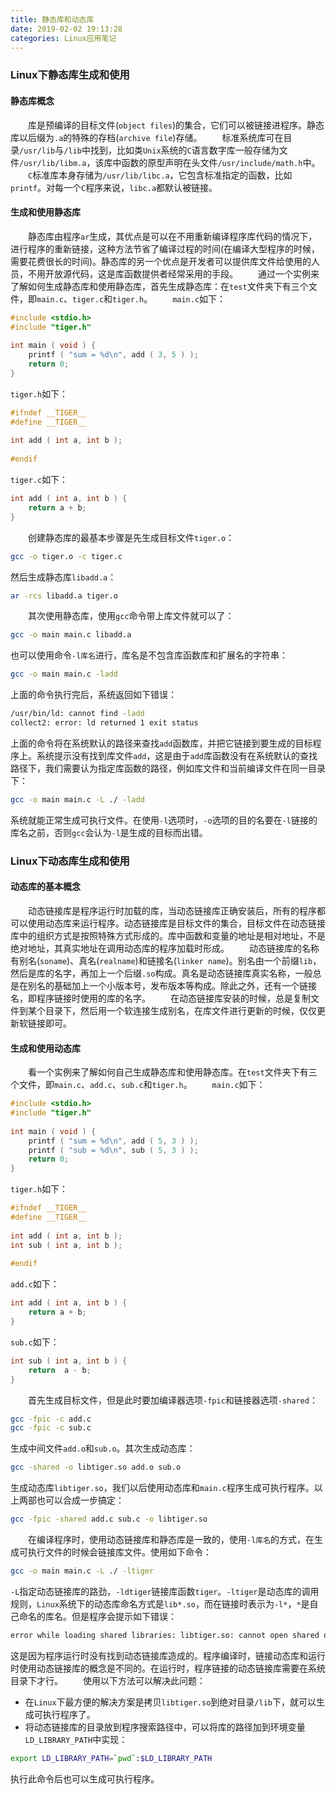 ```yaml
---
title: 静态库和动态库
date: 2019-02-02 19:13:28
categories: Linux应用笔记
---
```

### Linux下静态库生成和使用

#### 静态库概念

&emsp;&emsp;库是预编译的目标文件(`object files`)的集合，它们可以被链接进程序。静态库以后缀为`.a`的特殊的存档(`archive file`)存储。
&emsp;&emsp;标准系统库可在目录`/usr/lib`与`/lib`中找到，比如类`Unix`系统的`C`语言数字库一般存储为文件`/usr/lib/libm.a`，该库中函数的原型声明在头文件`/usr/include/math.h`中。
&emsp;&emsp;`C`标准库本身存储为`/usr/lib/libc.a`，它包含标准指定的函数，比如`printf`。对每一个`C`程序来说，`libc.a`都默认被链接。

#### 生成和使用静态库

&emsp;&emsp;静态库由程序`ar`生成，其优点是可以在不用重新编译程序库代码的情况下，进行程序的重新链接，这种方法节省了编译过程的时间(在编译大型程序的时候，需要花费很长的时间)。静态库的另一个优点是开发者可以提供库文件给使用的人员，不用开放源代码，这是库函数提供者经常采用的手段。
&emsp;&emsp;通过一个实例来了解如何生成静态库和使用静态库，首先生成静态库：在`test`文件夹下有三个文件，即`main.c`、`tiger.c`和`tiger.h`。
&emsp;&emsp;`main.c`如下：

``` cpp
#include <stdio.h>
#include "tiger.h"
​
int main ( void ) {
    printf ( "sum = %d\n", add ( 3, 5 ) );
    return 0;
}
```

`tiger.h`如下：

``` cpp
#ifndef __TIGER__
#define __TIGER__
​
int add ( int a, int b );
​
#endif
```

`tiger.c`如下：

``` cpp
int add ( int a, int b ) {
    return a + b;
}
```

&emsp;&emsp;创建静态库的最基本步骤是先生成目标文件`tiger.o`：

``` bash
gcc -o tiger.o -c tiger.c
```

然后生成静态库`libadd.a`：

``` bash
ar -rcs libadd.a tiger.o
```

&emsp;&emsp;其次使用静态库，使用`gcc`命令带上库文件就可以了：

``` bash
gcc -o main main.c libadd.a
```

也可以使用命令`-l库名`进行，库名是不包含库函数库和扩展名的字符串：

``` bash
gcc -o main main.c -ladd
```

上面的命令执行完后，系统返回如下错误：

``` bash
/usr/bin/ld: cannot find -ladd
collect2: error: ld returned 1 exit status
```

上面的命令将在系统默认的路径来查找`add`函数库，并把它链接到要生成的目标程序上。系统提示没有找到库文件`add`，这是由于`add`库函数没有在系统默认的查找路径下，我们需要认为指定库函数的路径，例如库文件和当前编译文件在同一目录下：

``` bash
gcc -o main main.c -L ./ -ladd
```

系统就能正常生成可执行文件。在使用`-l`选项时，`-o`选项的目的名要在`-l`链接的库名之前，否则`gcc`会认为`-l`是生成的目标而出错。

### Linux下动态库生成和使用

#### 动态库的基本概念

&emsp;&emsp;动态链接库是程序运行时加载的库，当动态链接库正确安装后，所有的程序都可以使用动态库来运行程序。动态链接库是目标文件的集合，目标文件在动态链接库中的组织方式是按照特殊方式形成的。库中函数和变量的地址是相对地址，不是绝对地址，其真实地址在调用动态库的程序加载时形成。
&emsp;&emsp;动态链接库的名称有别名(`soname`)、真名(`realname`)和链接名(`linker name`)。别名由一个前缀`lib`，然后是库的名字，再加上一个后缀`.so`构成。真名是动态链接库真实名称，一般总是在别名的基础加上一个小版本号，发布版本等构成。除此之外，还有一个链接名，即程序链接时使用的库的名字。
&emsp;&emsp;在动态链接库安装的时候，总是复制文件到某个目录下，然后用一个软连接生成别名，在库文件进行更新的时候，仅仅更新软链接即可。

#### 生成和使用动态库

&emsp;&emsp;看一个实例来了解如何自己生成静态库和使用静态库。在`test`文件夹下有三个文件，即`main.c`、`add.c`、`sub.c`和`tiger.h`。
&emsp;&emsp;`main.c`如下：

``` cpp
#include <stdio.h>
#include "tiger.h"
​
int main ( void ) {
    printf ( "sum = %d\n", add ( 5, 3 ) );
    printf ( "sub = %d\n", sub ( 5, 3 ) );
    return 0;
}
```

`tiger.h`如下：

``` cpp
#ifndef __TIGER__
#define __TIGER__
​
int add ( int a, int b );
int sub ( int a, int b );
​
#endif
```

`add.c`如下：

``` cpp
int add ( int a, int b ) {
    return a + b;
}
```

`sub.c`如下：

``` cpp
int sub ( int a, int b ) {
    return  a - b;
}
```

&emsp;&emsp;首先生成目标文件，但是此时要加编译器选项`-fpic`和链接器选项`-shared`：

``` bash
gcc -fpic -c add.c
gcc -fpic -c sub.c
```

生成中间文件`add.o`和`sub.o`。其次生成动态库：

``` bash
gcc -shared -o libtiger.so add.o sub.o
```

生成动态库`libtiger.so`，我们以后使用动态库和`main.c`程序生成可执行程序。以上两部也可以合成一步搞定：

``` bash
gcc -fpic -shared add.c sub.c -o libtiger.so
```

&emsp;&emsp;在编译程序时，使用动态链接库和静态库是一致的，使用`-l库名`的方式，在生成可执行文件的时候会链接库文件。使用如下命令：

``` bash
gcc -o main main.c -L ./ -ltiger
```

`-L`指定动态链接库的路劲，`-ldtiger`链接库函数`tiger`。`-ltiger`是动态库的调用规则，`Linux`系统下的动态库命名方式是`lib*.so`，而在链接时表示为`-l*`，`*`是自己命名的库名。但是程序会提示如下错误：

``` bash
error while loading shared libraries: libtiger.so: cannot open shared object file: No such file or direct
```

这是因为程序运行时没有找到动态链接库造成的。程序编译时，链接动态库和运行时使用动态链接库的概念是不同的。在运行时，程序链接的动态链接库需要在系统目录下才行。
&emsp;&emsp;使用以下方法可以解决此问题：

- 在`Linux`下最方便的解决方案是拷贝`libtiger.so`到绝对目录`/lib`下，就可以生成可执行程序了。
- 将动态链接库的目录放到程序搜索路径中，可以将库的路径加到环境变量`LD_LIBRARY_PATH`中实现：

``` bash
export LD_LIBRARY_PATH=`pwd`:$LD_LIBRARY_PATH
```

执行此命令后也可以生成可执行程序。